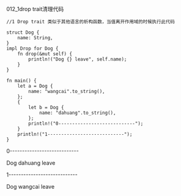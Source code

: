 012_1drop trait清理代码

```
//1 Drop trait 类似于其他语言的析构函数，当值离开作用域的时候执行此代码

struct Dog {
    name: String,
}
impl Drop for Dog {
    fn drop(&mut self) {
        println!("Dog {} leave", self.name);
    }
}

fn main() {
    let a = Dog {
        name: "wangcai".to_string(),
    };
    {
        let b = Dog {
            name: "dahuang".to_string(),
        };
        println!("0----------------------------");
    }
    println!("1----------------------------");
}

```

0----------------------------

Dog dahuang leave

1----------------------------

Dog wangcai leave